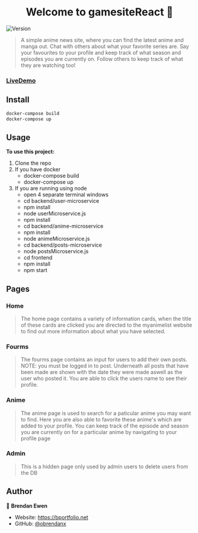 <h1 align="center">Welcome to gamesiteReact 👋</h1>
<p>
  <img alt="Version" src="https://img.shields.io/badge/version-1.0-blue.svg?cacheSeconds=2592000" />
</p>

> A simple anime news site, where you can find the latest anime and manga out. Chat with others about what your favorite series are. Say your favourites to your profile and keep track of what season and episodes you are currently on. Follow others to keep track of what they are watching too!

###  [LiveDemo](bewen.net)

## Install

```sh
docker-compose build
docker-compose up
```

## Usage


**To use this project:**
  1. Clone the repo
  1. If you have docker
      * docker-compose build 
      * docker-compose up
  1. If you are running using node
      * open 4 separate terminal windows
      * cd backend/user-microservice
      * npm install
      * node userMicroservice.js
      * npm install
      * cd backend/anime-microservice
      * npm install
      * node animeMicroservice.js
      * cd backend/posts-microservice
      * node postsMicroservice.js
      * cd frontend
      * npm install
      * npm start

## Pages

### Home

> The home page contains a variety of information cards, when the title of these cards are clicked you are directed to the myanimelist website to find out more information about what you have selected.

### Fourms

> The fourms page contains an input for users to add their own posts. NOTE: you must be logged in to post. Underneath all posts that have been made are shown with the date they were made aswell as the user who posted it. You are able to click the users name to see their profile.

### Anime

> The anime page is used to search for a paticular anime you may want to find. Here you are also able to favorite these anime's which are added to your profile. You can keep track of the episode and season you are currently on for a particular anime by navigating to your profile page

### Admin

> This is a hidden page only used by admin users to delete users from the DB


## Author

👤 **Brendan Ewen**

* Website: https://bportfolio.net
* GitHub: [@obrendanx](https://gitlab.com/obrendanx)

